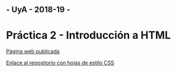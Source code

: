 ## - UyA - 2018-19 -
# Práctica 2 - Introducción a HTML
[Página web publicada](https://amps1819.github.io/P2-Intro_HTML/)

[Enlace al repositorio con hojas de estilo CSS](https://github.com/Manuel-Ramon/IntroduccionHTML)
